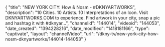 {
    "title": "NEW YORK CITY: How & Nosm - #DKNYARTWORKS",
    "description": "10 Cities. 10 Artists. 10 Interpretations of an Icon. Visit DKNYARTWORKS.COM to experience. Find artwork in your city, snap a pic and hashtag it with #dknyar...",
    "channelid": "144014",
    "videoid": "144053",
    "date_created": "1394228216",
    "date_modified": "1418181166",
    "type": "captivate",
    "layout": "channelVideo",
    "url": "\/dkny-tv\/new-york-city-how-nosm-dknyartworks\/144014-144053"
}